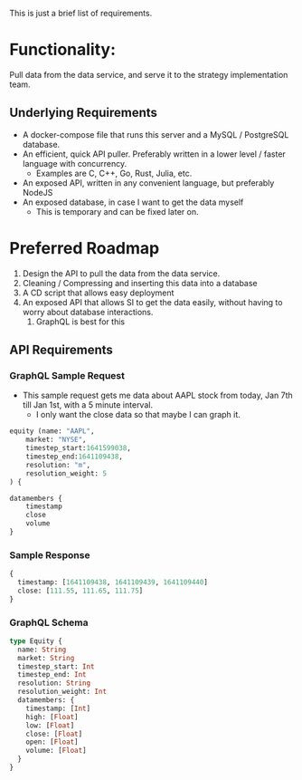 This is just a brief list of requirements.

# Functionality:

Pull data from the data service, and serve it to the strategy implementation team.

## Underlying Requirements

- A docker-compose file that runs this server and a MySQL / PostgreSQL database.
- An efficient, quick API puller. Preferably written in a lower level / faster language with concurrency.
    - Examples are C, C++, Go, Rust, Julia, etc.
- An exposed API, written in any convenient language, but preferably NodeJS
- An exposed database, in case I want to get the data myself
    - This is temporary and can be fixed later on.

# Preferred Roadmap

1. Design the API to pull the data from the data service.
2. Cleaning / Compressing and inserting this data into a database
3. A CD script that allows easy deployment
4. An exposed API that allows SI to get the data easily, without having to worry about database interactions.
    1. GraphQL is best for this

## API Requirements

### GraphQL Sample Request

- This sample request gets me data about AAPL stock from today, Jan 7th till Jan 1st, with a 5 minute interval.
    - I only want the close data so that maybe I can graph it.

```graphql
equity (name: "AAPL", 
	market: "NYSE", 
	timestep_start:1641599038, 
	timestep_end:1641109438, 
	resolution: "m",
	resolution_weight: 5
) {

datamembers {
    timestamp
    close
    volume
}
```

### Sample Response

```graphql
{
  timestamp: [1641109438, 1641109439, 1641109440]
  close: [111.55, 111.65, 111.75]
}
```

### GraphQL Schema

```graphql
type Equity {
  name: String
  market: String
  timestep_start: Int
  timestep_end: Int
  resolution: String
  resolution_weight: Int
  datamembers: {
    timestamp: [Int]
    high: [Float]
    low: [Float]
    close: [Float]
    open: [Float]
    volume: [Float]
  }
}
```
